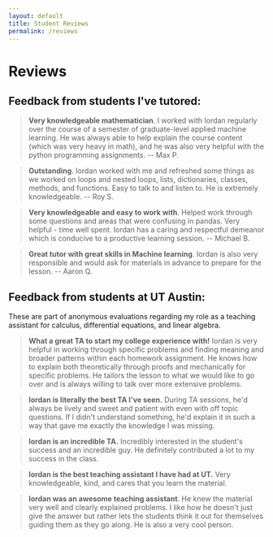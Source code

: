 ```yaml
---
layout: default
title: Student Reviews
permalink: /reviews
---
```


# Reviews

## Feedback from students I've tutored:

> **Very knowledgeable mathematician**. 
I worked with Iordan regularly over the course of a semester of graduate-level applied machine learning. He was always able to help explain the course content (which was very heavy in math), and he was also very helpful with the python programming assignments.
-- Max P.

> **Outstanding**. 
Iordan worked with me and refreshed some things as we worked on loops and nested loops, lists, dictionaries, classes, methods, and functions. Easy to talk to and listen to. He is extremely knowledgeable.
-- Roy S.

> **Very knowledgeable and easy to work with**.
Helped work through some questions and areas that were confusing in pandas. Very helpful - time well spent. Iordan has a caring and respectful demeanor which is conducive to a productive learning session.
-- Michael B.

> **Great tutor with great skills in Machine learning**. Iordan is also very responsible and would ask for materials in advance to prepare for the lesson.
-- Aaron Q.

## Feedback from students at UT Austin:

These are part of anonymous evaluations regarding my role as a teaching assistant for calculus, differential equations, and linear algebra. 

>**What a great TA to start my college experience with!** Iordan is very helpful in working through specific problems and finding meaning and broader patterns within each homework assignment. He knows how to explain both theoretically through proofs and mechanically for specific problems. He tailors the lesson to what we would like to go over and is always willing to talk over more extensive problems.

>**Iordan is literally the best TA I've seen.** During TA sessions, he'd always be lively and sweet and patient with even with off topic questions. If I didn't understand something, he'd explain it in such a way that gave me exactly the knowledge I was missing.


>**Iordan is an incredible TA.** Incredibly interested in the student's success and an incredible guy. He definitely contributed a lot to my success in the class.

<!-- >**Iordan was excellent in answering my questions**. He clearly stated when and where his office hours were, and if I needed to contact him before discussion sections to ask about homework, he responded promptly and with hints that made me think about the problem. He made an effort to learn my name, and I appreciated that because it felt like he came to learn what kind of instruction I responded well to. I think he is one of the best TAs I have had, and am quite sad to have to get someone else to teach me calculus. -->

>**Iordan is the best teaching assistant I have had at UT.** Very knowledgeable, kind, and cares that you learn the material.

<!-- 
>**Iordan was committed to helping us learn the material** and always managed to simplify seemingly complicated mathematical concepts.  -->

<!-- He always encouraged all of us to take advantage of his office hours and would remind us that Discussion Sessions are for our own benefit so we should take advantage of them. Overall great TA. -->


<!-- >**He was rad**. -->

>**Iordan was an awesome teaching assistant**. He knew the material very well and clearly explained problems. I like how he doesn't just give the answer but rather lets the students think it out for themselves guiding them as they go along. He is also a very cool person. 




<!-- Trying out some latex : $$\mathbb{R}^2 \to \mathbb{Z}$$ -->
